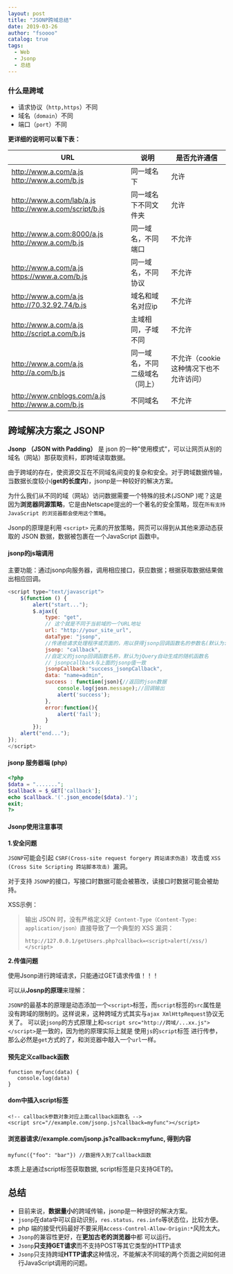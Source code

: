 ```yaml
---
layout: post
title: "JSONP跨域总结"
date: 2019-03-26 
author: "fsoooo"
catalog: true
tags:
  - Web
  - Jsonp
  - 总结
---
```


### 什么是跨域

- 请求协议（`http,https`）不同
- 域名（`domain`）不同
- 端口（`port`）不同

**更详细的说明可以看下表：**

| URL                                                    | 说明                           | 是否允许通信                           |
| ------------------------------------------------------ | ------------------------------ | -------------------------------------- |
| http://www.a.com/a.js http://www.a.com/b.js            | 同一域名下                     | 允许                                   |
| http://www.a.com/lab/a.js http://www.a.com/script/b.js | 同一域名下不同文件夹           | 允许                                   |
| http://www.a.com:8000/a.js http://www.a.com/b.js       | 同一域名，不同端口             | 不允许                                 |
| http://www.a.com/a.js https://www.a.com/b.js           | 同一域名，不同协议             | 不允许                                 |
| http://www.a.com/a.js http://70.32.92.74/b.js          | 域名和域名对应ip               | 不允许                                 |
| http://www.a.com/a.js http://script.a.com/b.js         | 主域相同，子域不同             | 不允许                                 |
| http://www.a.com/a.js http://a.com/b.js                | 同一域名，不同二级域名（同上） | 不允许（cookie这种情况下也不允许访问） |
| http://www.cnblogs.com/a.js http://www.a.com/b.js      | 不同域名                       | 不允许                                 |



## 跨域解决方案之 JSONP

**Jsonp （JSON with Padding）** 是 json 的一种"使用模式"，可以让网页从别的域名（网站）那获取资料，即跨域读取数据。

由于跨域的存在，使资源交互在不同域名间变的复杂和安全。对于跨域数据传输，当数据长度较小(**get的长度内**)，jsonp是一种较好的解决方案。

为什么我们从不同的域（网站）访问数据需要一个特殊的技术(JSONP )呢？这是因为**浏览器同源策略**，它是由Netscape提出的一个著名的安全策略，现在`所有支持JavaScript 的浏览器都会使用这个策略`。

Jsonp的原理是利用 `<script>` 元素的开放策略，网页可以得到从其他来源动态获取的 JSON 数据，数据被包裹在一个JavaScript 函数中。

#### jsonp的js端调用

主要功能：通过jsonp向服务器，调用相应接口，获应数据；根据获取数据结果做出相应回调。

```js
<script type="text/javascript">
    $(function () {
        alert("start...");
        $.ajax({
            type: "get",
            // 这个就是不同于当前域的一个URL地址
            url: "http://your_site_url", 
            dataType: "jsonp",
            //传递给请求处理程序或页面的，用以获得jsonp回调函数名的参数名(默认为:callback)
            jsonp: "callback",  
            //自定义的jsonp回调函数名称，默认为jQuery自动生成的随机函数名
    		// jsonpcallback与上面的jsonp值一致
            jsonpCallback:"success_jsonpCallback",
            data: "name=admin",  
            success : function(json){//返回的json数据
            	console.log(josn.message);//回调输出
        		alert('success');
            },
            error:function(){
                alert('fail');
            }
        });
    alert("end...");
});
</script>
```

#### jsonp 服务器端 (php)

```php
<?php
$data = ".......";
$callback = $_GET['callback'];
echo $callback.'('.json_encode($data).')';
exit;
?>
```

#### Jsonp使用注意事项

**1.安全问题**

`JSONP`可能会引起	`CSRF(Cross-site request forgery 跨站请求伪造) `攻击或 `XSS (Cross Site Scripting 跨站脚本攻击) `漏洞。

对于支持	`JSONP`的接口，写接口时数据可能会被篡改，读接口时数据可能会被劫持。

XSS示例：
>输出 JSON 时，没有严格定义好` Content-Type（Content-Type: application/json）`直接导致了一个典型的 XSS 漏洞：
>```
>http://127.0.0.1/getUsers.php?callback=<script>alert(/xss/)</script>
>```

**2.传值问题**

使用Jsonp进行跨域请求，只能通过GET请求传值！！！

可以从**Josnp的原理**来理解：

`JSONP`的最基本的原理是动态添加一个`<script>`标签，而`script`标签的`src`属性是没有跨域的限制的。这样说来，这种跨域方式其实与`ajax XmlHttpRequest`协议无关了。
可以说`jsonp`的方式原理上和`<script src="http://跨域/...xx.js"></script>`是一致的，因为他的原理实际上就是 使用`js`的`script`标签 进行传参，那么必然是`get`方式的了，和浏览器中敲入一个`url`一样。

#### 预先定义callback函数

```
function myfunc(data) {
   console.log(data)
}
```

#### dom中插入script标签

```
<!-- callback参数对象对应上面callback函数名 -->
<script src="//example.com/jsonp.js?callback=myfunc"></script>
```

#### 浏览器请求//example.com/jsonp.js?callback=myfunc, 得到内容

```
myfunc({"foo": "bar"}) //数据传入到了callback函数
```

本质上是通过script标签获取数据, script标签是只支持GET的。

## 总结

- 目前来说，**数据量小**的跨域传输，jsonp是一种很好的解决方案。
- `jsonp`在data中可以自动识别，`res.status，res.info`等状态位，比较方便。
- php 端的接受代码最好不要采用` Access-Control-Allow-Origin:* `风险太大。
- `Jsonp`的兼容性更好，在**更加古老的浏览器**中都 可以运行。
- `Jsonp`**只支持GET请求**而不支持POST等其它类型的HTTP请求
- `Jsonp`只支持跨域**HTTP请求**这种情况，不能解决不同域的两个页面之间如何进行JavaScript调用的问题。
